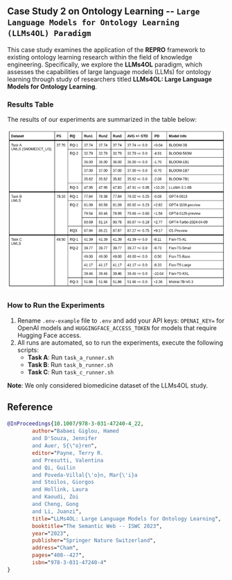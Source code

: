 ## Case Study 2 on Ontology Learning  -- `Large Language Models for Ontology Learning (LLMs4OL) Paradigm`
This case study examines the application of the **REPRO** framework to existing ontology learning research within the field of knowledge engineering. Specifically, we explore the **LLMs4OL** paradigm, which assesses the capabilities of large language models (LLMs) for ontology learning through study of researchers titled **LLMs4OL: Large Language Models for Ontology Learning**.

### Results Table
The results of our experiments are summarized in the table below:

![case-study-2-results-table](../../images/case-study-2-results-table.png)

### How to Run the Experiments

1. Rename `.env-example` file to `.env` and add your API keys: `OPENAI_KEY=` for OpenAI models and `HUGGINGFACE_ACCESS_TOKEN` for models that require Hugging Face access.
2. All runs are automated, so to run the experiments, execute the following scripts:
   * **Task A**: Run `task_a_runner.sh`
   * **Task B**: Run `task_b_runner.sh`
   * **Task C**: Run `task_c_runner.sh`

**Note**: We only considered biomedicine dataset of the LLMs4OL study.

## Reference
```bibtex
@InProceedings{10.1007/978-3-031-47240-4_22,
        author="Babaei Giglou, Hamed
        and D'Souza, Jennifer
        and Auer, S{\"o}ren",
        editor="Payne, Terry R.
        and Presutti, Valentina
        and Qi, Guilin
        and Poveda-Villal{\'o}n, Mar{\'i}a
        and Stoilos, Giorgos
        and Hollink, Laura
        and Kaoudi, Zoi
        and Cheng, Gong
        and Li, Juanzi",
        title="LLMs4OL: Large Language Models for Ontology Learning",
        booktitle="The Semantic Web -- ISWC 2023",
        year="2023",
        publisher="Springer Nature Switzerland",
        address="Cham",
        pages="408--427",
        isbn="978-3-031-47240-4"
}
```
